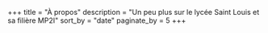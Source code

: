 +++
title = "À propos"
description = "Un peu plus sur le lycée Saint Louis et sa filière MP2I"
sort_by = "date"
paginate_by = 5
+++
